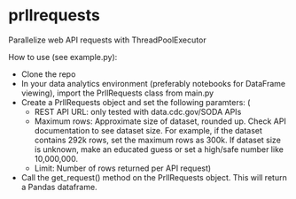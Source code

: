 # prllrequests
Parallelize web API requests with ThreadPoolExecutor

How to use (see example.py):
- Clone the repo
- In your data analytics environment (preferably notebooks for DataFrame viewing), import the PrllRequests class from main.py
- Create a PrllRequests object and set the following paramters: (
    - REST API URL: only tested with data.cdc.gov/SODA APIs
    - Maximum rows: Approximate size of dataset, rounded up. Check API documentation to see dataset size. For example, if the dataset contains 292k rows, set the maximum rows as 300k. If dataset size is unknown, make an educated guess or set a high/safe number like 10,000,000.
    - Limit: Number of rows returned per API request)
- Call the get_request() method on the PrllRequests object. This will return a Pandas dataframe.
